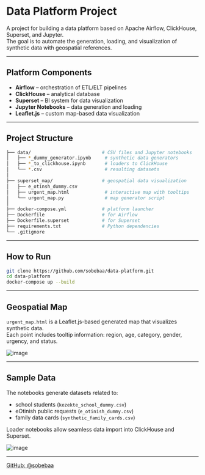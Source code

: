 # Data Platform Project

A project for building a data platform based on Apache Airflow, ClickHouse, Superset, and Jupyter.  
The goal is to automate the generation, loading, and visualization of synthetic data with geospatial references.

---

## Platform Components

- **Airflow** – orchestration of ETL/ELT pipelines  
- **ClickHouse** – analytical database  
- **Superset** – BI system for data visualization  
- **Jupyter Notebooks** – data generation and loading  
- **Leaflet.js** – custom map-based data visualization  

---

## Project Structure

```bash
├── data/                          # CSV files and Jupyter notebooks
│   ├── *_dummy_generator.ipynb     # synthetic data generators
│   ├── *_to_clickhouse.ipynb       # loaders to ClickHouse
│   └── *.csv                       # resulting datasets
│
├── superset_map/                  # geospatial data visualization
│   ├── e_otinsh_dummy.csv
│   ├── urgent_map.html             # interactive map with tooltips
│   └── urgent_map.py               # map generator script
│
├── docker-compose.yml             # platform launcher
├── Dockerfile                     # for Airflow
├── Dockerfile.superset            # for Superset
├── requirements.txt               # Python dependencies
└── .gitignore
```

---

## How to Run

```bash
git clone https://github.com/sobebaa/data-platform.git
cd data-platform
docker-compose up --build
```

---

## Geospatial Map

`urgent_map.html` is a Leaflet.js-based generated map that visualizes synthetic data.  
Each point includes tooltip information: region, age, category, gender, urgency, and status.

![image](https://github.com/user-attachments/assets/946bd656-edc2-4e18-9590-c786c42656f2)

---

## Sample Data

The notebooks generate datasets related to:

- school students (`kezekte_school_dummy.csv`)
- eOtinish public requests (`e_otinish_dummy.csv`)
- family data cards (`synthetic_family_cards.csv`)

Loader notebooks allow seamless data import into ClickHouse and Superset.

![image](https://github.com/user-attachments/assets/1168089c-c5f5-495e-8255-d5654250a6f3)


---

[GitHub: @sobebaa](https://github.com/sobebaa)
